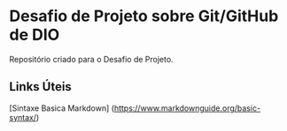 # Desafio de Projeto sobre Git/GitHub de DIO
Repositório criado para o Desafio de Projeto.

## Links Úteis
[Sintaxe Basica Markdown] (https://www.markdownguide.org/basic-syntax/)
